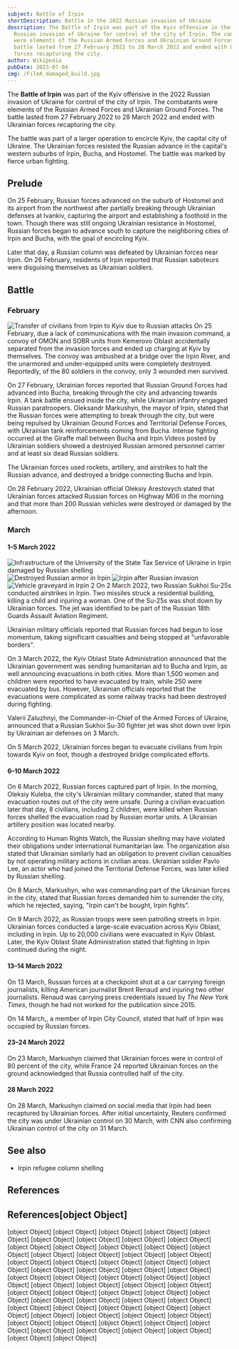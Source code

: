 ```yaml
---
subject: Battle of Irpin
shortDescription: Battle in the 2022 Russian invasion of Ukraine
description: The Battle of Irpin was part of the Kyiv offensive in the 2022
  Russian invasion of Ukraine for control of the city of Irpin. The combatants
  were elements of the Russian Armed Forces and Ukrainian Ground Forces. The
  battle lasted from 27 February 2022 to 28 March 2022 and ended with Ukrainian
  forces recapturing the city.
author: Wikipedia
pubDate: 2023-07-04
img: /FileA_damaged_build.jpg
---
```


The **Battle of Irpin** was part of the Kyiv offensive in the 2022 Russian invasion of Ukraine for control of the city of Irpin. The combatants were elements of the Russian Armed Forces and Ukrainian Ground Forces. The battle lasted from 27 February 2022 to 28 March 2022 and ended with Ukrainian forces recapturing the city.

The battle was part of a larger operation to encircle Kyiv, the capital city of Ukraine. The Ukrainian forces resisted the Russian advance in the capital's western suburbs of Irpin, Bucha, and Hostomel. The battle was marked by fierce urban fighting.

## Prelude
On 25 February, Russian forces advanced on the suburb of Hostomel and its airport from the northwest after partially breaking through Ukrainian defenses at Ivankiv, capturing the airport and establishing a foothold in the town. Though there was still ongoing Ukrainian resistance in Hostomel, Russian forces began to advance south to capture the neighboring cities of Irpin and Bucha, with the goal of encircling Kyiv.

Later that day, a Russian column was defeated by Ukrainian forces near Irpin. On 26 February, residents of Irpin reported that Russian saboteurs were disguising themselves as Ukrainian soldiers.

## Battle


### February
![Transfer of civilians from Irpin to Kyiv due to Russian attacks](https://wikipedia.org/wiki/Special:Redirect/file/Transfer_of_civilians_from_Irpin_to_Kyiv_due_to_Russian_attacks.jpg?)
On 25 February, due a lack of communications with the main invasion command, a convoy of OMON and SOBR units from Kemerovo Oblast accidentally separated from the invasion forces and ended up charging at Kyiv by themselves. The convoy was ambushed at a bridge over the Irpin River, and the unarmored and under-equipped units were completely destroyed. Reportedly, of the 80 soldiers in the convoy, only 3 wounded men survived.

On 27 February, Ukrainian forces reported that Russian Ground Forces had advanced into Bucha, breaking through the city and advancing towards Irpin. A tank battle ensued inside the city, while Ukrainian infantry engaged Russian paratroopers. Oleksandr Markushyn, the mayor of Irpin, stated that the Russian forces were attempting to break through the city, but were being repulsed by Ukrainian Ground Forces and Territorial Defense Forces, with Ukrainian tank reinforcements coming from Bucha. Intense fighting occurred at the Giraffe mall between Bucha and Irpin.Videos posted by Ukrainian soldiers showed a destroyed Russian armored personnel carrier and at least six dead Russian soldiers.

The Ukrainian forces used rockets, artillery, and airstrikes to halt the Russian advance, and destroyed a bridge connecting Bucha and Irpin.

On 28 February 2022, Ukrainian official Oleksiy Arestovych stated that Ukrainian forces attacked Russian forces on Highway M06 in the morning and that more than 200 Russian vehicles were destroyed or damaged by the afternoon.

### March


#### 1–5 March 2022
![Infrastructure of the University of the State Tax Service of Ukraine in Irpin damaged by Russian shelling](https://wikipedia.org/wiki/Special:Redirect/file/Infrastructure_of_the_University_of_the_State_Tax_Service_of_Ukraine_in_Irpin_damaged_by_Russian_shelling.jpg?)
![Destroyed Russian armor in Irpin](https://wikipedia.org/wiki/Special:Redirect/file/Destroyed_Russian_armor_in_Irpin.png?)
![Irpin after Russian invasion](https://wikipedia.org/wiki/Special:Redirect/file/Irpin_after_Russian_invasion.jpg?)
![Vehicle graveyard in Irpin 2](https://wikipedia.org/wiki/Special:Redirect/file/Vehicle_graveyard_in_Irpin_2.jpg?)
On 2 March 2022, two Russian Sukhoi Su-25s conducted airstrikes in Irpin. Two missiles struck a residential building, killing a child and injuring a woman. One of the Su-25s was shot down by Ukrainian forces. The jet was identified to be part of the Russian 18th Guards Assault Aviation Regiment.

Ukrainian military officials reported that Russian forces had begun to lose momentum, taking significant casualties and being stopped at "unfavorable borders".

On 3 March 2022, the Kyiv Oblast State Administration announced that the Ukrainian government was sending humanitarian aid to Bucha and Irpin, as well announcing evacuations in both cities. More than 1,500 women and children were reported to have evacuated by train, while 250 were evacuated by bus. However, Ukrainian officials reported that the evacuations were complicated as some railway tracks had been destroyed during fighting.

Valerii Zaluzhnyi, the Commander-in-Chief of the Armed Forces of Ukraine, announced that a Russian Sukhoi Su-30 fighter jet was shot down over Irpin by Ukrainian air defenses on 3 March.

On 5 March 2022, Ukrainian forces began to evacuate civilians from Irpin towards Kyiv on foot, though a destroyed bridge complicated efforts.

#### 6–10 March 2022
On 6 March 2022, Russian forces captured part of Irpin. In the morning, Oleksiy Kuleba, the city's Ukrainian military commander, stated that many evacuation routes out of the city were unsafe. During a civilian evacuation later that day, 8 civilians, including 2 children, were killed when Russian forces shelled the evacuation road by Russian mortar units. A Ukrainian artillery position was located nearby.

According to Human Rights Watch, the Russian shelling may have violated their obligations under international humanitarian law. The organization also stated that Ukrainian similarly had an obligation to prevent civilian casualties by not operating military actions in civilian areas. Ukrainian soldier Pavlo Lee, an actor who had joined the Territorial Defense Forces, was later killed by Russian shelling.

On 8 March, Markushyn, who was commanding part of the Ukrainian forces in the city, stated that Russian forces demanded him to surrender the city, which he rejected, saying, "Irpin can't be bought, Irpin fights".

On 9 March 2022, as Russian troops were seen patrolling streets in Irpin. Ukrainian forces conducted a large-scale evacuation across Kyiv Oblast, including in Irpin. Up to 20,000 civilians were evacuated in Kyiv Oblast. Later, the Kyiv Oblast State Administration stated that fighting in Irpin continued during the night.

#### 13–14 March 2022
On 13 March, Russian forces at a checkpoint shot at a car carrying foreign journalists, killing American journalist Brent Renaud and injuring two other journalists. Renaud was carrying press credentials issued by *The New York Times*, though he had not worked for the publication since 2015.

On 14 March,, a member of Irpin City Council, stated that half of Irpin was occupied by Russian forces.

#### 23–24 March 2022
On 23 March, Markushyn claimed that Ukrainian forces were in control of 80 percent of the city, while France 24 reported Ukrainian forces on the ground acknowledged that Russia controlled half of the city.

#### 28 March 2022
On 28 March, Markushyn claimed on social media that Irpin had been recaptured by Ukrainian forces. After initial uncertainty, Reuters confirmed the city was under Ukrainian control on 30 March, with CNN also confirming Ukrainian control of the city on 31 March.

## See also
 * Irpin refugee column shelling


## References
## References[object Object]
[object Object]
[object Object]
[object Object]
[object Object]
[object Object]
[object Object]
[object Object]
[object Object]
[object Object]
[object Object]
[object Object]
[object Object]
[object Object]
[object Object]
[object Object]
[object Object]
[object Object]
[object Object]
[object Object]
[object Object]
[object Object]
[object Object]
[object Object]
[object Object]
[object Object]
[object Object]
[object Object]
[object Object]
[object Object]
[object Object]
[object Object]
[object Object]
[object Object]
[object Object]
[object Object]
[object Object]
[object Object]
[object Object]
[object Object]
[object Object]
[object Object]
[object Object]
[object Object]
[object Object]
[object Object]
[object Object]
[object Object]
[object Object]
[object Object]
[object Object]
[object Object]
[object Object]
[object Object]
[object Object]
[object Object]
[object Object]
[object Object]
[object Object]
[object Object]
[object Object]
[object Object]
[object Object]
[object Object]
[object Object]
[object Object]
